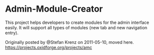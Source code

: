 Admin-Module-Creator
====================

This project helps developers to create modules for the admin interface easily. It will support all types of modules (new tab and new navigation entry).

Originally posted by @Stefan Krenz on 2011-05-10, moved here.<br>
https://projects.oxidforge.org/projects/amc